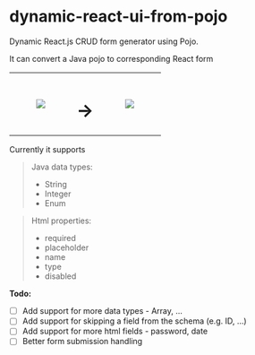# dynamic-react-ui-from-pojo

Dynamic React.js CRUD form generator using Pojo.

It can convert a Java pojo to corresponding React form

<table><tbody><tr><td><figure class="image"><img src="https://user-images.githubusercontent.com/712304/92328192-8cf99800-f07c-11ea-89dc-5e934b303f2b.png"></figure></td><td><h1><strong>→</strong></h1></td><td><figure class="image"><img src="https://user-images.githubusercontent.com/712304/92328583-625d0e80-f07f-11ea-95de-0394bc85d94a.png"></figure></td></tr></tbody></table>

Currently it supports

> Java data types:
> 
> *   String
> *   Integer
> *   Enum

> Html properties:
> 
> *   required
> *   placeholder
> *   name
> *   type
> *   disabled

**Todo:**

*   [ ] Add support for more data types - Array, ...
*   [ ] Add support for skipping a field from the schema (e.g. ID, ...)
*   [ ] Add support for more html fields - password, date
*   [ ] Better form submission handling
